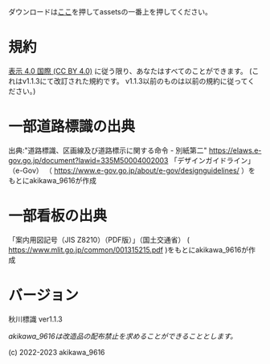 ダウンロードは[ここ](https://github.com/akikawaken/akikawahyousiki/releases/tag/v1.1.3 "ahaha")を押してassetsの一番上を押してください。

# 規約

[表示 4.0 国際 (CC BY 4.0)](https://creativecommons.org/licenses/by/4.0/deed.ja "ライセンスページに飛ぶ") に従う限り、あなたはすべてのことができます。
(これはv1.1.3にて改訂された規約です。 v1.1.3以前のものは以前の規約に従ってください。)

# 一部道路標識の出典
出典:"道路標識、区画線及び道路標示に関する命令 - 別紙第二" https://elaws.e-gov.go.jp/document?lawid=335M50004002003
「デザインガイドライン」（e-Gov） （ https://www.e-gov.go.jp/about/e-gov/designguidelines/ ）をもとにakikawa_9616が作成

# 一部看板の出典
「案内用図記号（JIS Z8210）（PDF版）」（国土交通省） ( https://www.mlit.go.jp/common/001315215.pdf )をもとにakikawa_9616が作成

# バージョン

秋川標識 ver1.1.3

*akikawa_9616は改造品の配布禁止を求めることができることとします。*

(c) 2022-2023 akikawa_9616
